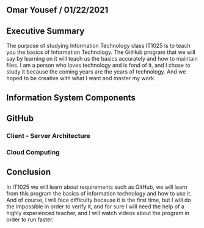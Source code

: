 ## Omar Yousef / 01/22/2021

## Executive Summary
The purpose of studying Information Technology class IT1025 is to teach you the basics of Information Technology. The GitHub program that we will say by learning on it will teach us the basics accurately and how to maintain files. I am a person who loves technology and is fond of it, and I chose to study it because the coming years are the years of technology. And we hoped to be creative with what I want and master my work.

## Information System Components

## GitHub
### Client - Server Architecture
### Cloud Computing

## Conclusion
In IT1025 we will learn about requirements such as GitHub, we will learn from this program the basics of information technology and how to use it. And of course, I will face difficulty because it is the first time, but I will do the impossible in order to verify it, and for sure I will need the help of a highly experienced teacher, and I will watch videos about the program in order to run faster.
